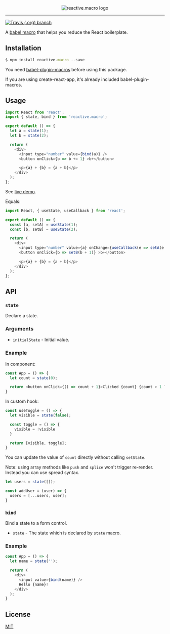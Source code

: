 <div align="center">
  <img src="https://user-images.githubusercontent.com/465125/56975295-794a4180-6bab-11e9-9df3-8601ce87bb2e.png" alt="reactive.macro logo" />
</div>

<hr />

[![Travis (.org) branch](https://img.shields.io/travis/yesmeck/reactive.macro/master.svg?style=flat-square)](https://travis-ci.org/yesmeck/reactive.macro)

A [babel macro](https://github.com/kentcdodds/babel-plugin-macros) that helps you reduce the React boilerplate.

## Installation

```javascript
$ npm install reactive.macro --save
```

You need [babel-plugin-macros](https://github.com/kentcdodds/babel-plugin-macros) before using this package.

If you are using create-react-app, it's already included babel-plugin-macros.

## Usage

```javascript
import React from 'react';
import { state, bind } from 'reactive.macro';

export default () => {
  let a = state(1);
  let b = state(2);

  return (
    <div>
      <input type="number" value={bind(a)} />
      <button onClick={b => b += 1} >b+</button>

      <p>{a} + {b} = {a + b}</p>
    </div>
  );
};
```

See [live demo](https://codesandbox.io/s/k5ryv0z4p7).

Equals:

```javascript
import React, { useState, useCallback } from 'react';

export default () => {
  const [a, setA] = useState(1);
  const [b, setB] = useState(2);

  return (
    <div>
      <input type="number" value={a} onChange={useCallback(e => setA(e.target.value), [])} />
      <button onClick={b => setB(b + 1)} >b+</button>

      <p>{a} + {b} = {a + b}</p>
    </div>
  );
};
```

## API

### `state`

Declare a state.

### Arguments

- `initialState` - Initial value.


### Example

In component:

```javascript
const App = () => {
  let count = state(0);

  return <button onClick={() => count + 1}>Clicked {count} {count > 1 ? 'times' : 'time'}</button>
}
```

In custom hook:

```javascript
const useToggle = () => {
  let visible = state(false);

  const toggle = () => {
    visible = !visible
  }

  return [visible, toggle];
}
```

You can update the value of `count` directly without calling `setState`.

Note: using array methods like `push` and `splice` won't trigger re-render. Instead you can use spread syntax.

```javascript
let users = state([]);

const addUser = (user) => {
  users = [...users, user];
}
```

### `bind`

Bind a state to a form control.

- `state` - The state which is declared by `state` macro.

### Example

```javascript
const App = () => {
  let name = state('');

  return (
    <div>
      <input value={bind(name)} />
      Hello {name}!
    </div>
  );
}
```

## License

[MIT](LICENSE)
